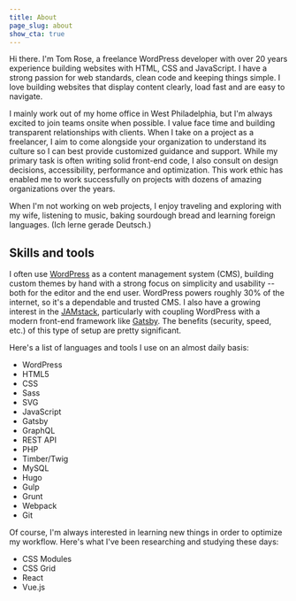 ```yaml
---
title: About
page_slug: about
show_cta: true
---
```


<p class="lead">Hi there. I'm Tom Rose, a freelance WordPress developer with over 20 years experience building websites with HTML, CSS and JavaScript. I have a strong passion for web standards, clean code and keeping things simple. I love building websites that display content clearly, load fast and are easy to navigate.</p>

I mainly work out of my home office in West Philadelphia, but I'm always excited to join teams onsite when possible. I value face time and building transparent relationships with clients. When I take on a project as a freelancer, I aim to come alongside your organization to understand its culture so I can best provide customized guidance and support. While my primary task is often writing solid front-end code, I also consult on design decisions, accessibility, performance and optimization. This work ethic has enabled me to work successfully on projects with dozens of amazing organizations over the years.

When I'm not working on web projects, I enjoy traveling and exploring with my wife, listening to music, baking sourdough bread and learning foreign languages. (Ich lerne gerade Deutsch.)

## Skills and tools

I often use [WordPress](https://wordpress.org/) as a content management system (CMS), building custom themes by hand with a strong focus on simplicity and usability -- both for the editor and the end user. WordPress powers roughly 30% of the internet, so it's a dependable and trusted CMS. I also have a growing interest in the [JAMstack](https://jamstack.org/), particularly with coupling WordPress with a modern front-end framework like [Gatsby](https://www.gatsbyjs.org/). The benefits (security, speed, etc.) of this type of setup are pretty significant.

Here's a list of languages and tools I use on an almost daily basis:

<ul class="list">
  <li>WordPress</li>
  <li>HTML5</li>
  <li>CSS</li>
  <li>Sass</li>
  <li>SVG</li>
  <li>JavaScript</li>
  <li>Gatsby</li>
  <li>GraphQL</li>
  <li>REST API</li>
  <li>PHP</li>
  <li>Timber/Twig</li>
  <li>MySQL</li>
  <li>Hugo</li>
  <li>Gulp</li>
  <li>Grunt</li>
  <li>Webpack</li>
  <li>Git</li>
</ul>

Of course, I'm always interested in learning new things in order to optimize my workflow. Here's what I've been researching and studying these days:

<ul>
  <li>CSS Modules</li>
  <li>CSS Grid</li>
  <li>React</li>
  <li>Vue.js</li>
</ul>
